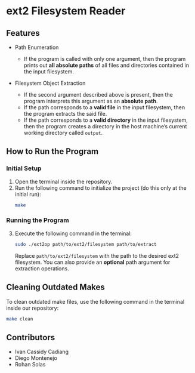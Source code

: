 # ext2 Filesystem Reader

## Features
- Path Enumeration
    - If the program is called with only one argument, then the program prints out **all absolute paths** of all files and directories contained in the input filesystem.

- Filesystem Object Extraction
    - If the second argument described above is present, then the program interprets this argument as an **absolute path**.
    - If the path corresponds to a **valid file** in the input filesystem, then the program extracts the said file.
    - If the path corresponds to a **valid directory** in the input filesystem, then the program creates a directory in the host machine’s current working directory called `output`.

## How to Run the Program

### Initial Setup
1. Open the terminal inside the repository.
2. Run the following command to initialize the project (do this only at the initial run):
    ```bash
    make
    ```

### Running the Program
3. Execute the following command in the terminal:
    ```bash
    sudo ./ext2op path/to/ext2/filesystem path/to/extract
    ```
    Replace `path/to/ext2/filesystem` with the path to the desired ext2 filesystem. You can also provide an **optional** path argument for extraction operations.

## Cleaning Outdated Makes

To clean outdated make files, use the following command in the terminal inside our repository:

```bash
make clean
```

## Contributors
* Ivan Cassidy Cadiang
* Diego Montenejo
* Rohan Solas
